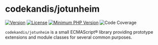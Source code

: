 # codekandis/jotunheim

[![Version][xtlink-version-badge]][srclink-changelog]
[![License][xtlink-license-badge]][srclink-license]
[![Minimum PHP Version][xtlink-es-version-badge]][xtlink-ecma-international-org]
![Code Coverage][xtlink-code-coverage-badge]

`codekandis/jotunheim` is a small ECMAScript® library providing prototype extensions and module classes for several common purposes.



[xtlink-version-badge]: https://img.shields.io/badge/version-0.1.1-blue.svg
[xtlink-license-badge]: https://img.shields.io/badge/license-MIT-yellow.svg
[xtlink-es-version-badge]: https://img.shields.io/badge/es-%3E%3D%202022-F0DC4E.svg
[xtlink-code-coverage-badge]: https://img.shields.io/badge/coverage-0%25-red.svg
[xtlink-ecma-international-org]: https://www.ecma-international.org/publications-and-standards/standards/ecma-262/

[srclink-license]: ./LICENSE
[srclink-changelog]: ./CHANGELOG.md

